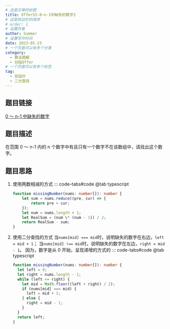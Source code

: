 ```yaml
---
# 这是文章的标题
title: Offer53-0~n-1中缺失的数字2
# 这是侧边栏的顺序
# order: 1
# 设置作者
author: Summer
# 设置写作时间
date: 2023-05-23
# 一个页面可以有多个分类
category:
  - 算法题解
  - 剑指Offer
# 一个页面可以有多个标签
tag:
  - 双指针
  - 二分查找
---
```


## 题目链接

[0 ～ n-1 中缺失的数字](https://leetcode-cn.com/problems/que-shi-de-shu-zi-lcof/)

## 题目描述

在范围 0 ～ n-1 内的 n 个数字中有且只有一个数字不在该数组中，请找出这个数字。

## 题目思路

1.  使用两数相减的方式
    ::: code-tabs#code
    @tab typescript
    ```typescript
    function missingNumber(nums: number[]): number {
        let sum = nums.reduce((pre, cur) => {
            return pre + cur;
        });
        let num = nums.length + 1;
        let RealSum = (num \* (num - 1)) / 2;
        return RealSum - sum;
    }
    ```
2.  使用二分查找的方式
    当`nums[mid] === mid`时，说明缺失的数字在右边，`left = mid + 1`；
    当`nums[mid] !== mid`时，说明缺失的数字在左边，`right = mid - 1`。
    因为，数字是从 0 开始，呈现递增的方式的
    ::: code-tabs#code
    @tab typescript
    ```typescript
    function missingNumber(nums: number[]): number {
      let left = 0;
      let right = nums.length - 1;
      while (left <= right) {
        let mid = Math.floor((left + right) / 2);
        if (nums[mid] === mid) {
          left = mid + 1;
        } else {
          right = mid - 1;
        }
      }
      return left;
    }
    ```